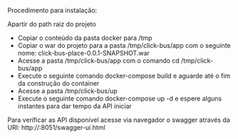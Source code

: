 Procedimento para instalação:

Apartir do path raiz do projeto

- Copiar o conteúdo da pasta docker para /tmp
- Copiar o war do projeto para a pasta /tmp/click-bus/app com o seguinte nome: click-bus-place-0.0.1-SNAPSHOT.war
- Acesse a pasta /tmp/click-bus/app com o comando cd /tmp/click-bus/app
- Execute o seguinte comando docker-compose build e aguarde até o fim da construção do container
- Acesse a pasta /tmp/click-bus/up
- Execute o seguinte comando docker-compose up -d e espere alguns instantes para dar tempo da API iniciar

Para verificar as API disponível acesse via navegador o swagger através da URI: http://<hostname>:8051/swagger-ui.html
